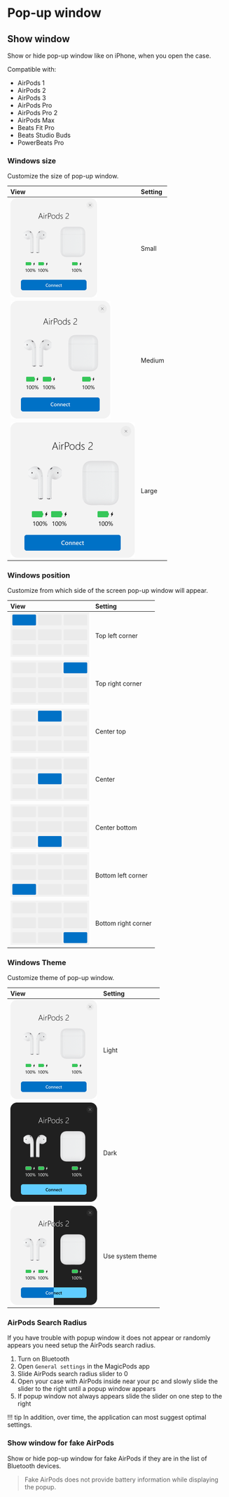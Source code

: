 # Pop-up window

## Show window

Show or hide pop-up window like on iPhone, when you open the case. 

Compatible with:

- AirPods 1
- AirPods 2
- AirPods 3
- AirPods Pro
- AirPods Pro 2
- AirPods Max
- Beats Fit Pro
- Beats Studio Buds
- PowerBeats Pro

### Windows size

Customize the size of pop-up window.

View | Setting
:-- | :-- 
![](media/Popup-Size-Small.png) | Small
![](media/Popup-Size-Middle.png) | Medium
![](media/Popup-Size-Large.png) | Large

### Windows position

Customize from which side of the screen pop-up window will appear.

View | Setting
:-- | :-- 
![](media/SoundOutput-Position-Top-Left.png) | Top left corner
![](media/SoundOutput-Position-Top-Right.png) | Top right corner
![](media/SoundOutput-Position-Top-Center.png) | Center top
![](media/SoundOutput-Position-Center.png) | Center
![](media/SoundOutput-Position-Bottom-Center.png) | Center bottom
![](media/SoundOutput-Position-Bottom-Left.png) | Bottom left corner
![](media/SoundOutput-Position-Bottom-Right.png) | Bottom right corner

### Windows Theme

Customize theme of pop-up window.

View | Setting
:-- | :-- 
![](media/Popup-Theme-Light.png) | Light
![](media/Popup-Theme-Dark.png) | Dark
![](media/Popup-Theme-Auto.png) | Use system theme

### AirPods Search Radius

If you have trouble with popup window it does not appear or randomly appears you need setup the AirPods search radius.

1. Turn on Bluetooth
2. Open `General settings` in the MagicPods app
3. Slide AirPods search radius slider to 0
4. Open your case with AirPods inside near your pc and slowly slide the slider to the right until a popup window appears
5. If popup window not always appears slide the slider on one step to the right

!!! tip
    In addition, over time, the application can most suggest optimal settings.

### Show window for fake AirPods

Show or hide pop-up window for fake AirPods if they are in the list of Bluetooth devices.

> Fake AirPods does not provide battery information while displaying the popup.